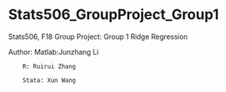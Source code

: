 # Stats506_GroupProject_Group1
Stats506, F18
Group Project: Group 1
Ridge Regression

Author: Matlab:Junzhang Li
        
        R: Ruirui Zhang
        
        Stata: Xun Wang
